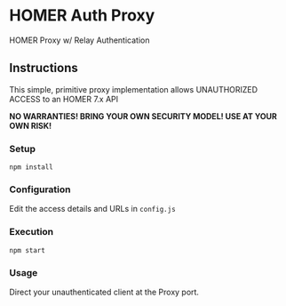
# HOMER Auth Proxy
HOMER Proxy w/ Relay Authentication


## Instructions
This simple, primitive proxy implementation allows UNAUTHORIZED ACCESS to an HOMER 7.x API

**NO WARRANTIES! BRING YOUR OWN SECURITY MODEL! USE AT YOUR OWN RISK!**  <br>

### Setup
```
npm install
```

### Configuration
Edit the access details and URLs in `config.js`

### Execution
```
npm start
```

### Usage
Direct your unauthenticated client at the Proxy port.
